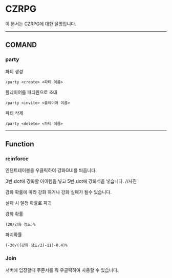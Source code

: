 # CZRPG
이 문서는 CZRPG에 대한 설명입니다.

-------
## COMAND
### party
파티 생성
```
/party <create> <파티 이름>
```
플레이어를 파티원으로 초대
```
/party <invite> <플레이어 이름>
```
파티 삭제
```
/party <delete> <파티 이름>
```
-------
## Function
### reinforce
인챈트테이블을 우클릭하여 강화GUI를 띄웁니다.

3번 slot에 강화할 아이템을 넣고 5번 slot에 강화석을 넣습니다.
//사진

강화 확률에 따라 강화 하거나 강화 실패가 될수 있습니다.

실패 시 일정 확률로 파괴

강화 확률
```
(20/강화 정도)%
```
파괴확률
```
(-20/((강화 정도/2)-11)-0.4)%
```

### Join
서버에 입장할때 주문서를 줘 우클릭하여 사용할 수 있습니다.
